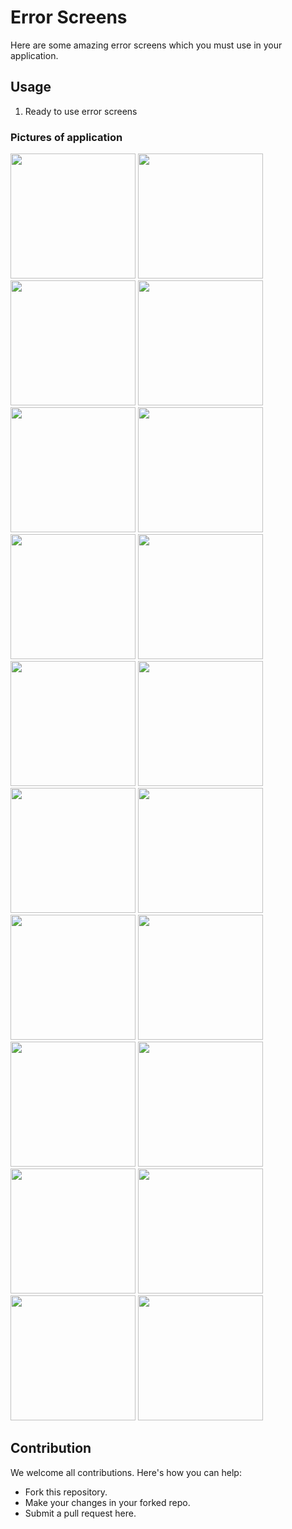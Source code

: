 # Error Screens

Here are some amazing error screens which you must use in your application.

## Usage
1. Ready to use error screens

### Pictures of application 

<img src="https://github.com/artichaudhary0/Error-Screens/assets/71622834/84aa488e-e330-4987-bd23-9a4c4f1a17be" width="200"/>
<img src="https://github.com/artichaudhary0/Error-Screens/assets/71622834/77b6945d-c830-4e8d-8ec5-acbd8ad4fb2c" width="200"/> 
<img src="https://github.com/artichaudhary0/Error-Screens/assets/71622834/9221adc3-3396-4ea8-b7f4-ce59ea53079b" width="200"/>  
<img src="https://github.com/artichaudhary0/Error-Screens/assets/71622834/b0822207-9a05-4912-bdc2-578043dc3c17" width="200"/>  
<img src="https://github.com/artichaudhary0/Error-Screens/assets/71622834/4ecd1c54-b411-4a7e-bec5-aeedfdfde29e" width="200"/>  
<img src="https://github.com/artichaudhary0/Error-Screens/assets/71622834/281fe819-3657-48a6-aa5d-753f3207d2e8" width="200"/>  
<img src="https://github.com/artichaudhary0/Error-Screens/assets/71622834/6fd3e6ae-b5ff-4da0-bace-160f72c368ba" width="200"/> 
<img src="https://github.com/artichaudhary0/Error-Screens/assets/71622834/b4ad6e71-4fe5-4b7d-a1a9-70d7a0ce96d9" width="200"/>  
<img src="https://github.com/artichaudhary0/Error-Screens/assets/71622834/0a89a03d-fec5-41f9-b8c1-ad97a3b22aed" width="200"/>  
<img src="https://github.com/artichaudhary0/Error-Screens/assets/71622834/23a7cfba-1da7-40f6-87a0-882564bb14ef" width="200"/>  
<img src="https://github.com/artichaudhary0/Error-Screens/assets/71622834/ee6f0269-b858-4b60-a56d-60a206046649" width="200"/>  
<img src="https://github.com/artichaudhary0/Error-Screens/assets/71622834/71074325-4edb-4f7c-b6f8-99aa33a8e41b" width="200"/>  
<img src="https://github.com/artichaudhary0/Error-Screens/assets/71622834/3ef7b298-7108-4a41-8db6-96551ffdb20f" width="200"/> 
<img src="https://github.com/artichaudhary0/Error-Screens/assets/71622834/21627279-d5ee-41c8-b591-1163e36dee44" width="200"/>  
<img src="https://github.com/artichaudhary0/Error-Screens/assets/71622834/a89443dc-a6f3-4bf5-bc58-02666a13ef4d" width="200"/>  
<img src="https://github.com/artichaudhary0/Error-Screens/assets/71622834/3c5926a4-e726-4cad-ab8a-ef71b8b35973" width="200"/> 
<img src="https://github.com/artichaudhary0/Error-Screens/assets/71622834/9099894b-dae3-4c8b-b7c1-2282ee052efa" width="200"/>  
<img src="https://github.com/artichaudhary0/Error-Screens/assets/71622834/371b445c-1d7d-4836-ad1c-52b1049826fe" width="200"/>  
<img src="https://github.com/artichaudhary0/Error-Screens/assets/71622834/3c8e0d27-4a15-496f-91aa-e708cd4eac3a" width="200"/> 
<img src="https://github.com/artichaudhary0/Error-Screens/assets/71622834/962bea4e-ce41-43b7-bf23-23095fac89ec" width="200"/>  

## Contribution
We welcome all contributions. Here's how you can help:

- Fork this repository.
- Make your changes in your forked repo.
- Submit a pull request here.

